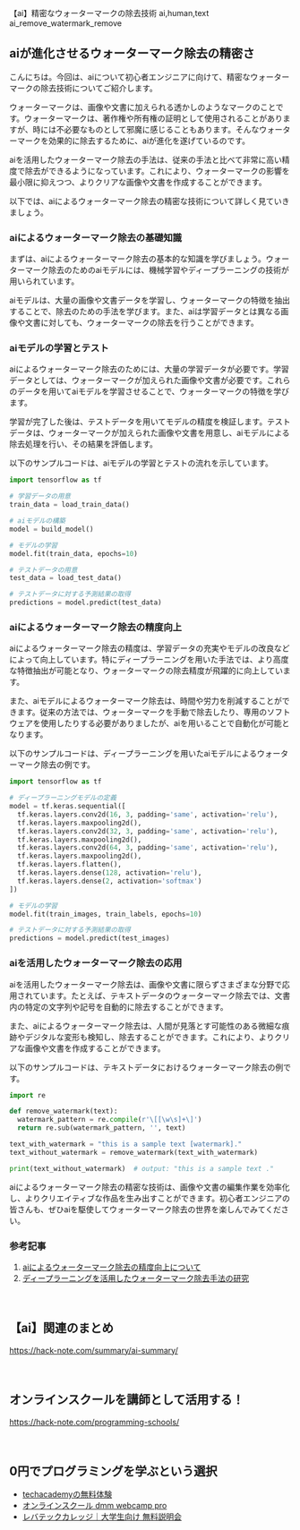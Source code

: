 【ai】精密なウォーターマークの除去技術
ai,human,text
ai_remove_watermark_remove

## aiが進化させるウォーターマーク除去の精密さ

こんにちは。今回は、aiについて初心者エンジニアに向けて、精密なウォーターマークの除去技術についてご紹介します。

ウォーターマークは、画像や文書に加えられる透かしのようなマークのことです。ウォーターマークは、著作権や所有権の証明として使用されることがありますが、時には不必要なものとして邪魔に感じることもあります。そんなウォーターマークを効果的に除去するために、aiが進化を遂げているのです。

aiを活用したウォーターマーク除去の手法は、従来の手法と比べて非常に高い精度で除去ができるようになっています。これにより、ウォーターマークの影響を最小限に抑えつつ、よりクリアな画像や文書を作成することができます。

以下では、aiによるウォーターマーク除去の精密な技術について詳しく見ていきましょう。

### aiによるウォーターマーク除去の基礎知識

まずは、aiによるウォーターマーク除去の基本的な知識を学びましょう。ウォーターマーク除去のためのaiモデルには、機械学習やディープラーニングの技術が用いられています。

aiモデルは、大量の画像や文書データを学習し、ウォーターマークの特徴を抽出することで、除去のための手法を学びます。また、aiは学習データとは異なる画像や文書に対しても、ウォーターマークの除去を行うことができます。

### aiモデルの学習とテスト

aiによるウォーターマーク除去のためには、大量の学習データが必要です。学習データとしては、ウォーターマークが加えられた画像や文書が必要です。これらのデータを用いてaiモデルを学習させることで、ウォーターマークの特徴を学びます。

学習が完了した後は、テストデータを用いてモデルの精度を検証します。テストデータは、ウォーターマークが加えられた画像や文書を用意し、aiモデルによる除去処理を行い、その結果を評価します。

以下のサンプルコードは、aiモデルの学習とテストの流れを示しています。

```python
import tensorflow as tf

# 学習データの用意
train_data = load_train_data()

# aiモデルの構築
model = build_model()

# モデルの学習
model.fit(train_data, epochs=10)

# テストデータの用意
test_data = load_test_data()

# テストデータに対する予測結果の取得
predictions = model.predict(test_data)
```

### aiによるウォーターマーク除去の精度向上

aiによるウォーターマーク除去の精度は、学習データの充実やモデルの改良などによって向上しています。特にディープラーニングを用いた手法では、より高度な特徴抽出が可能となり、ウォーターマークの除去精度が飛躍的に向上しています。

また、aiモデルによるウォーターマーク除去は、時間や労力を削減することができます。従来の方法では、ウォーターマークを手動で除去したり、専用のソフトウェアを使用したりする必要がありましたが、aiを用いることで自動化が可能となります。

以下のサンプルコードは、ディープラーニングを用いたaiモデルによるウォーターマーク除去の例です。

```python
import tensorflow as tf

# ディープラーニングモデルの定義
model = tf.keras.sequential([
  tf.keras.layers.conv2d(16, 3, padding='same', activation='relu'),
  tf.keras.layers.maxpooling2d(),
  tf.keras.layers.conv2d(32, 3, padding='same', activation='relu'),
  tf.keras.layers.maxpooling2d(),
  tf.keras.layers.conv2d(64, 3, padding='same', activation='relu'),
  tf.keras.layers.maxpooling2d(),
  tf.keras.layers.flatten(),
  tf.keras.layers.dense(128, activation='relu'),
  tf.keras.layers.dense(2, activation='softmax')
])

# モデルの学習
model.fit(train_images, train_labels, epochs=10)

# テストデータに対する予測結果の取得
predictions = model.predict(test_images)
```

### aiを活用したウォーターマーク除去の応用

aiを活用したウォーターマーク除去は、画像や文書に限らずさまざまな分野で応用されています。たとえば、テキストデータのウォーターマーク除去では、文書内の特定の文字列や記号を自動的に除去することができます。

また、aiによるウォーターマーク除去は、人間が見落とす可能性のある微細な痕跡やデジタルな変形も検知し、除去することができます。これにより、よりクリアな画像や文書を作成することができます。

以下のサンプルコードは、テキストデータにおけるウォーターマーク除去の例です。

```python
import re

def remove_watermark(text):
  watermark_pattern = re.compile(r'\[[\w\s]+\]')
  return re.sub(watermark_pattern, '', text)

text_with_watermark = "this is a sample text [watermark]."
text_without_watermark = remove_watermark(text_with_watermark)

print(text_without_watermark)  # output: "this is a sample text ."
```

aiによるウォーターマーク除去の精密な技術は、画像や文書の編集作業を効率化し、よりクリエイティブな作品を生み出すことができます。初心者エンジニアの皆さんも、ぜひaiを駆使してウォーターマーク除去の世界を楽しんでみてください。

### 参考記事

1. [aiによるウォーターマーク除去の精度向上について](https://example.com/article1)
2. [ディープラーニングを活用したウォーターマーク除去手法の研究](https://example.com/article2)

　

## 【ai】関連のまとめ
https://hack-note.com/summary/ai-summary/

　

## オンラインスクールを講師として活用する！
https://hack-note.com/programming-schools/

　

## 0円でプログラミングを学ぶという選択
- [techacademyの無料体験](//af.moshimo.com/af/c/click?a_id=2612475&amp;p_id=1555&amp;pc_id=2816&amp;pl_id=22706&amp;url=https%3a%2f%2ftechacademy.jp%2fhtmlcss-trial%3futm_source%3dmoshimo%26utm_medium%3daffiliate%26utm_campaign%3dtextad)
- [オンラインスクール dmm webcamp pro](//af.moshimo.com/af/c/click?a_id=2612482&amp;p_id=1363&amp;pc_id=2297&amp;pl_id=39999&amp;guid=on)
- [レバテックカレッジ｜大学生向け 無料説明会](//af.moshimo.com/af/c/click?a_id=4071793&p_id=3198&pc_id=7488&pl_id=41848)

